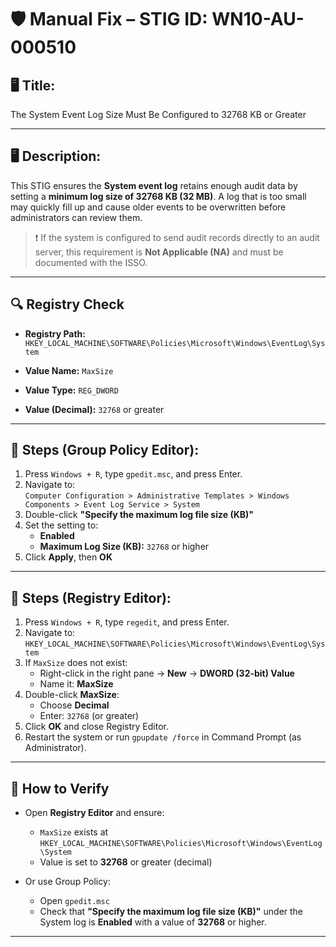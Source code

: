 # 🛡️ Manual Fix – STIG ID: WN10-AU-000510

## 🖥️ Title:
The System Event Log Size Must Be Configured to 32768 KB or Greater

---

## 🖥️ Description:
This STIG ensures the **System event log** retains enough audit data by setting a **minimum log size of 32768 KB (32 MB)**. A log that is too small may quickly fill up and cause older events to be overwritten before administrators can review them.

> ❗ If the system is configured to send audit records directly to an audit server, this requirement is **Not Applicable (NA)** and must be documented with the ISSO.

---

## 🔍 Registry Check

- **Registry Path:**  
  `HKEY_LOCAL_MACHINE\SOFTWARE\Policies\Microsoft\Windows\EventLog\System`

- **Value Name:** `MaxSize`  
- **Value Type:** `REG_DWORD`  
- **Value (Decimal):** `32768` or greater

---

## 🔧 Steps (Group Policy Editor):

1. Press `Windows + R`, type `gpedit.msc`, and press Enter.
2. Navigate to:  
   `Computer Configuration > Administrative Templates > Windows Components > Event Log Service > System`
3. Double-click **"Specify the maximum log file size (KB)"**
4. Set the setting to:
   - **Enabled**
   - **Maximum Log Size (KB):** `32768` or higher
5. Click **Apply**, then **OK**

---

## 🔧 Steps (Registry Editor):

1. Press `Windows + R`, type `regedit`, and press Enter.
2. Navigate to:  
   `HKEY_LOCAL_MACHINE\SOFTWARE\Policies\Microsoft\Windows\EventLog\System`
3. If `MaxSize` does not exist:
   - Right-click in the right pane → **New** → **DWORD (32-bit) Value**
   - Name it: **MaxSize**
4. Double-click **MaxSize**:
   - Choose **Decimal**
   - Enter: `32768` (or greater)
5. Click **OK** and close Registry Editor.
6. Restart the system or run `gpupdate /force` in Command Prompt (as Administrator).

---

## 🧪 How to Verify

- Open **Registry Editor** and ensure:
  - `MaxSize` exists at `HKEY_LOCAL_MACHINE\SOFTWARE\Policies\Microsoft\Windows\EventLog\System`
  - Value is set to **32768** or greater (decimal)

- Or use Group Policy:
  - Open `gpedit.msc`
  - Check that **"Specify the maximum log file size (KB)"** under the System log is **Enabled** with a value of **32768** or higher.

---
